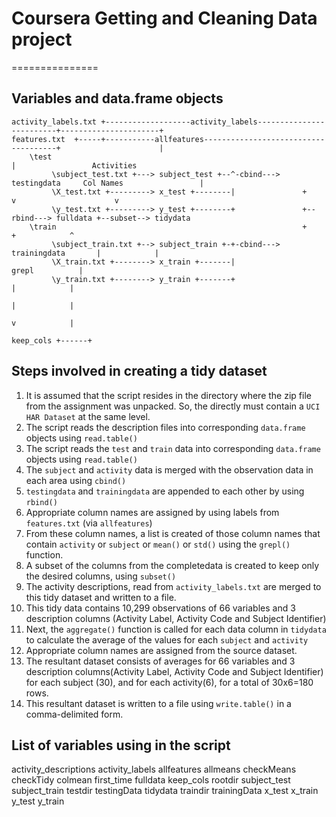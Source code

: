 # Coursera Getting and Cleaning Data project
===============

## Variables and data.frame objects
```
activity_labels.txt +-------------------activity_labels-------------------------+----------------------+    
features.txt  +-----+-----------allfeatures-------------------------------------+                      |    
    \test                                                                       |                 Activities
         \subject_test.txt +---> subject_test +--^-cbind---> testingdata     Col Names                 |    
         \X_test.txt +---------> x_test +--------|               +              v                      v    
         \y_test.txt +---------> y_test +--------+               +--rbind---> fulldata +--subset--> tidydata
    \train                                                       +              +            ^              
         \subject_train.txt +--> subject_train +-+-cbind---> trainingdata       |            |              
         \X_train.txt +--------> x_train +-------|                            grepl          |              
         \y_train.txt +--------> y_train +-------+                              |            |              
                                                                                |            |              
                                                                                v            |              
                                                                            keep_cols +------+              

```
## Steps involved in creating a tidy dataset

1. It is assumed that the script resides in the directory where the zip file from the assignment was unpacked. So, the directly must contain a `UCI HAR Dataset` at the same level.
2. The script reads the description files into corresponding `data.frame` objects using `read.table()`
3. The script reads the `test` and `train` data into corresponding `data.frame` objects using `read.table()`
4. The `subject` and `activity` data is merged with the observation data in each area using `cbind()`
5. `testingdata` and `trainingdata` are appended to each other by using `rbind()`
6. Appropriate column names are assigned by using labels from `features.txt` (via `allfeatures`)
7. From these column names, a list is created of those column names that contain `activity` or `subject` or `mean()` or `std()` using the `grepl()` function.
8. A subset of the columns from the completedata is created to keep only the desired columns, using `subset()`
9. The activity descriptions, read from `activity_labels.txt` are merged to this tidy dataset and written to a file.
10. This tidy data contains 10,299 observations of 66 variables and 3 description columns (Activity Label, Activity Code and Subject Identifier)
10. Next, the `aggregate()` function is called for each data column in `tidydata` to calculate the average of the values for each `subject` and `activity`
11. Appropriate column names are assigned from the source dataset.
12. The resultant dataset consists of averages for 66 variables and 3 description columns(Activity Label, Activity Code and Subject Identifier) for each subject (30), and for each activity(6), for a total of 30x6=180 rows.
13. This resultant dataset is written to a file using `write.table()` in a comma-delimited form.


## List of variables using in the script
activity_descriptions
activity_labels
allfeatures
allmeans
checkMeans
checkTidy
colmean
first_time
fulldata
keep_cols
rootdir
subject_test
subject_train
testdir
testingData
tidydata
traindir
trainingData
x_test
x_train
y_test
y_train
